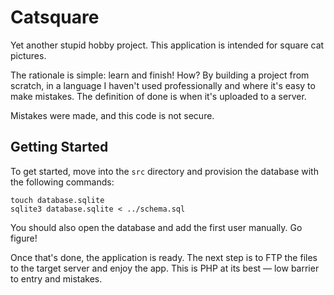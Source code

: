 # Catsquare

Yet another stupid hobby project. This application is intended for square cat pictures.

The rationale is simple: learn and finish! How? By building a project from scratch, in a language I haven't used professionally and where it's easy to make mistakes. The definition of done is when it's uploaded to a server.

Mistakes were made, and this code is not secure.

## Getting Started

To get started, move into the `src` directory and provision the database with the following commands:

```
touch database.sqlite
sqlite3 database.sqlite < ../schema.sql
```

You should also open the database and add the first user manually. Go figure!

Once that's done, the application is ready. The next step is to FTP the files to the target server and enjoy the app. This is PHP at its best — low barrier to entry and mistakes.
